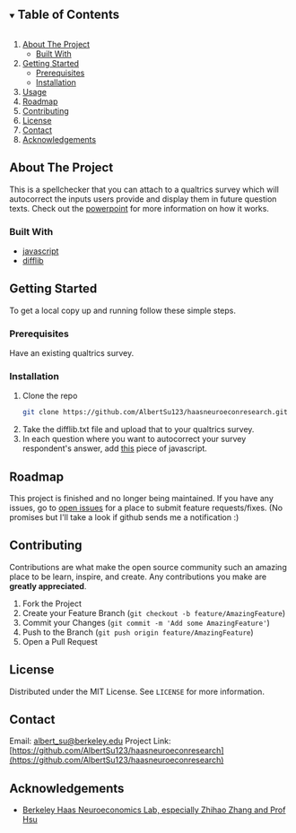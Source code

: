 <!-- PROJECT SHIELDS -->
<!--
*** I'm using markdown "reference style" links for readability.
*** Reference links are enclosed in brackets [ ] instead of parentheses ( ).
*** See the bottom of this document for the declaration of the reference variables
*** for contributors-url, forks-url, etc. This is an optional, concise syntax you may use.
*** https://www.markdownguide.org/basic-syntax/#reference-style-links
-->
<!-- TABLE OF CONTENTS -->
<details open="open">
  <summary><h2 style="display: inline-block">Table of Contents</h2></summary>
  <ol>
    <li>
      <a href="#about-the-project">About The Project</a>
      <ul>
        <li><a href="#built-with">Built With</a></li>
      </ul>
    </li>
    <li>
      <a href="#getting-started">Getting Started</a>
      <ul>
        <li><a href="#prerequisites">Prerequisites</a></li>
        <li><a href="#installation">Installation</a></li>
      </ul>
    </li>
    <li><a href="#usage">Usage</a></li>
    <li><a href="#roadmap">Roadmap</a></li>
    <li><a href="#contributing">Contributing</a></li>
    <li><a href="#license">License</a></li>
    <li><a href="#contact">Contact</a></li>
    <li><a href="#acknowledgements">Acknowledgements</a></li>
  </ol>
</details>



<!-- ABOUT THE PROJECT -->
## About The Project
This is a spellchecker that you can attach to a qualtrics survey which will autocorrect the inputs users provide and display them in future question texts.
Check out the [powerpoint](https://github.com/AlbertSu123/haasneuroeconresearch/blob/master/Qualtricsspellcheck10_14_2019.pptx) for more information on how it works.


### Built With

* [javascript](https://github.com/AlbertSu123/haasneuroeconresearch/blob/master/Memory-Based%20Choice%20Task-loop%20%26%20merge.txt)
* [difflib](https://github.com/qiao/difflib.js)


<!-- GETTING STARTED -->
## Getting Started

To get a local copy up and running follow these simple steps.

### Prerequisites

Have an existing qualtrics survey.

### Installation

1. Clone the repo
   ```sh
   git clone https://github.com/AlbertSu123/haasneuroeconresearch.git
   ```
2. Take the difflib.txt file and upload that to your qualtrics survey.
3. In each question where you want to autocorrect your survey respondent's answer, add [this](https://github.com/AlbertSu123/haasneuroeconresearch/blob/master/Memory-Based%20Choice%20Task-loop%20%26%20merge.txt) piece of javascript.



<!-- USAGE EXAMPLES -->
<!-- ## Usage

Use this space to show useful examples of how a project can be used. Additional screenshots, code examples and demos work well in this space. You may also link to more resources.

_For more examples, please refer to the [Documentation](https://example.com)_
 -->


<!-- ROADMAP -->
## Roadmap

This project is finished and no longer being maintained. If you have any issues, go to [open issues](https://github.com/github_username/repo_name/issues) for a place to submit feature requests/fixes. (No promises but I'll take a look if github sends me a notification :)



<!-- CONTRIBUTING -->
## Contributing

Contributions are what make the open source community such an amazing place to be learn, inspire, and create. Any contributions you make are **greatly appreciated**.

1. Fork the Project
2. Create your Feature Branch (`git checkout -b feature/AmazingFeature`)
3. Commit your Changes (`git commit -m 'Add some AmazingFeature'`)
4. Push to the Branch (`git push origin feature/AmazingFeature`)
5. Open a Pull Request



<!-- LICENSE -->
## License

Distributed under the MIT License. See `LICENSE` for more information.



<!-- CONTACT -->
## Contact

<!-- Your Name - [@twitter_handle](https://twitter.com/twitter_handle) - email -->
Email: albert_su@berkeley.edu
Project Link: [https://github.com/AlbertSu123/haasneuroeconresearch](https://github.com/AlbertSu123/haasneuroeconresearch)



<!-- ACKNOWLEDGEMENTS -->
## Acknowledgements

* [Berkeley Haas Neuroeconomics Lab, especially Zhihao Zhang and Prof Hsu](https://neuroecon.berkeley.edu/)




<!-- 
<!-- MARKDOWN LINKS & IMAGES -->
<!-- https://www.markdownguide.org/basic-syntax/#reference-style-links -->
<!-- [contributors-shield]: https://img.shields.io/github/contributors/github_username/repo.svg?style=for-the-badge
[contributors-url]: https://github.com/github_username/repo/graphs/contributors
[forks-shield]: https://img.shields.io/github/forks/github_username/repo.svg?style=for-the-badge
[forks-url]: https://github.com/github_username/repo/network/members
[stars-shield]: https://img.shields.io/github/stars/github_username/repo.svg?style=for-the-badge
[stars-url]: https://github.com/github_username/repo/stargazers
[issues-shield]: https://img.shields.io/github/issues/github_username/repo.svg?style=for-the-badge
[issues-url]: https://github.com/github_username/repo/issues
[license-shield]: https://img.shields.io/github/license/github_username/repo.svg?style=for-the-badge
[license-url]: https://github.com/github_username/repo/blob/master/LICENSE.txt
[linkedin-shield]: https://img.shields.io/badge/-LinkedIn-black.svg?style=for-the-badge&logo=linkedin&colorB=555
[linkedin-url]: https://linkedin.com/in/github_username -->
